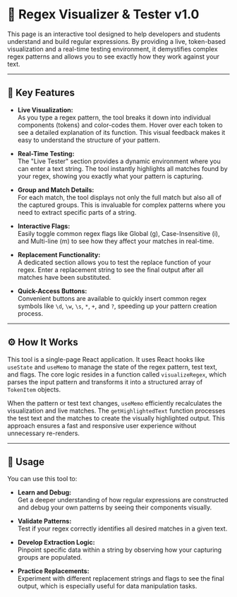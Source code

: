 # 🚀 Regex Visualizer & Tester v1.0

This page is an interactive tool designed to help developers and students understand and build regular expressions. By providing a live, token-based visualization and a real-time testing environment, it demystifies complex regex patterns and allows you to see exactly how they work against your text.

---

## 🔑 Key Features

- **Live Visualization:**  
  As you type a regex pattern, the tool breaks it down into individual components (tokens) and color-codes them. Hover over each token to see a detailed explanation of its function. This visual feedback makes it easy to understand the structure of your pattern.

- **Real-Time Testing:**  
  The "Live Tester" section provides a dynamic environment where you can enter a text string. The tool instantly highlights all matches found by your regex, showing you exactly what your pattern is capturing.

- **Group and Match Details:**  
  For each match, the tool displays not only the full match but also all of the captured groups. This is invaluable for complex patterns where you need to extract specific parts of a string.

- **Interactive Flags:**  
  Easily toggle common regex flags like Global (g), Case-Insensitive (i), and Multi-line (m) to see how they affect your matches in real-time.

- **Replacement Functionality:**  
  A dedicated section allows you to test the replace function of your regex. Enter a replacement string to see the final output after all matches have been substituted.

- **Quick-Access Buttons:**  
  Convenient buttons are available to quickly insert common regex symbols like `\d`, `\w`, `\s`, `*`, `+`, and `?`, speeding up your pattern creation process.

---

## ⚙️ How It Works

This tool is a single-page React application. It uses React hooks like `useState` and `useMemo` to manage the state of the regex pattern, test text, and flags. The core logic resides in a function called `visualizeRegex`, which parses the input pattern and transforms it into a structured array of `TokenItem` objects.

When the pattern or test text changes, `useMemo` efficiently recalculates the visualization and live matches. The `getHighlightedText` function processes the test text and the matches to create the visually highlighted output. This approach ensures a fast and responsive user experience without unnecessary re-renders.

---

## 🧪 Usage

You can use this tool to:

- **Learn and Debug:**  
  Get a deeper understanding of how regular expressions are constructed and debug your own patterns by seeing their components visually.

- **Validate Patterns:**  
  Test if your regex correctly identifies all desired matches in a given text.

- **Develop Extraction Logic:**  
  Pinpoint specific data within a string by observing how your capturing groups are populated.

- **Practice Replacements:**  
  Experiment with different replacement strings and flags to see the final output, which is especially useful for data manipulation tasks.

